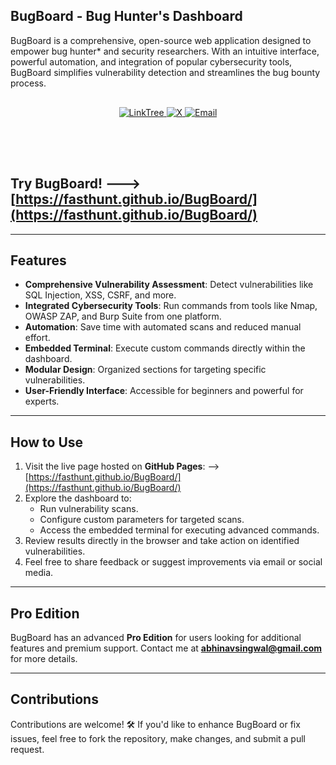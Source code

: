 ## BugBoard - Bug Hunter's Dashboard 

BugBoard is a comprehensive, open-source web application designed to empower bug hunter* and security researchers. With an intuitive interface, powerful automation, and integration of popular cybersecurity tools, BugBoard simplifies vulnerability detection and streamlines the bug bounty process.


<div align="center" style="margin: 30px 0;">
  <a href="https://linktr.ee/yogsec">
    <img src="https://img.shields.io/static/v1?style=for-the-badge&message=LinkTree&color=25D366&logo=linktree&logoColor=FFFFFF&label=" alt="LinkTree">
  </a>
  <a href="https://x.com/home">
    <img src="https://img.shields.io/static/v1?style=for-the-badge&message=X&color=000000&logo=x&logoColor=FFFFFF&label=" alt="X">
  </a>
  <a href="mailto:abhinavsingwal@gmail.com?subject=Hi%20YogSec%20,%20nice%20to%20meet%20you!">
    <img src="https://img.shields.io/static/v1?style=for-the-badge&message=Gmail&color=EA4335&logo=Gmail&logoColor=FFFFFF&label=" alt="Email">
  </a>
</div>


<br>

<br>

## Try BugBoard! --->  [https://fasthunt.github.io/BugBoard/](https://fasthunt.github.io/BugBoard/)

---

## Features

- **Comprehensive Vulnerability Assessment**: Detect vulnerabilities like SQL Injection, XSS, CSRF, and more.
- **Integrated Cybersecurity Tools**: Run commands from tools like Nmap, OWASP ZAP, and Burp Suite from one platform.
- **Automation**: Save time with automated scans and reduced manual effort.
- **Embedded Terminal**: Execute custom commands directly within the dashboard.
- **Modular Design**: Organized sections for targeting specific vulnerabilities.
- **User-Friendly Interface**: Accessible for beginners and powerful for experts.

---

## How to Use

1. Visit the live page hosted on **GitHub Pages**: --> [https://fasthunt.github.io/BugBoard/](https://fasthunt.github.io/BugBoard/)
2. Explore the dashboard to:
   - Run vulnerability scans.
   - Configure custom parameters for targeted scans.
   - Access the embedded terminal for executing advanced commands.  
3. Review results directly in the browser and take action on identified vulnerabilities.
4. Feel free to share feedback or suggest improvements via email or social media.

---

## Pro Edition

BugBoard has an advanced **Pro Edition** for users looking for additional features and premium support. Contact me at **abhinavsingwal@gmail.com** for more details.

---

## Contributions

Contributions are welcome! 🛠 If you'd like to enhance BugBoard or fix issues, feel free to fork the repository, make changes, and submit a pull request.

